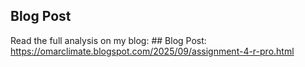 ## Blog Post

Read the full analysis on my blog: ## Blog Post:   https://omarclimate.blogspot.com/2025/09/assignment-4-r-pro.html

